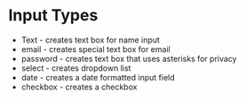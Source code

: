# Input Types
* Text - creates text box for name input
* email - creates special text box for email
* password - creates text box that uses asterisks for privacy
* select - creates dropdown list
* date - creates a date formatted input field
* checkbox - creates a checkbox